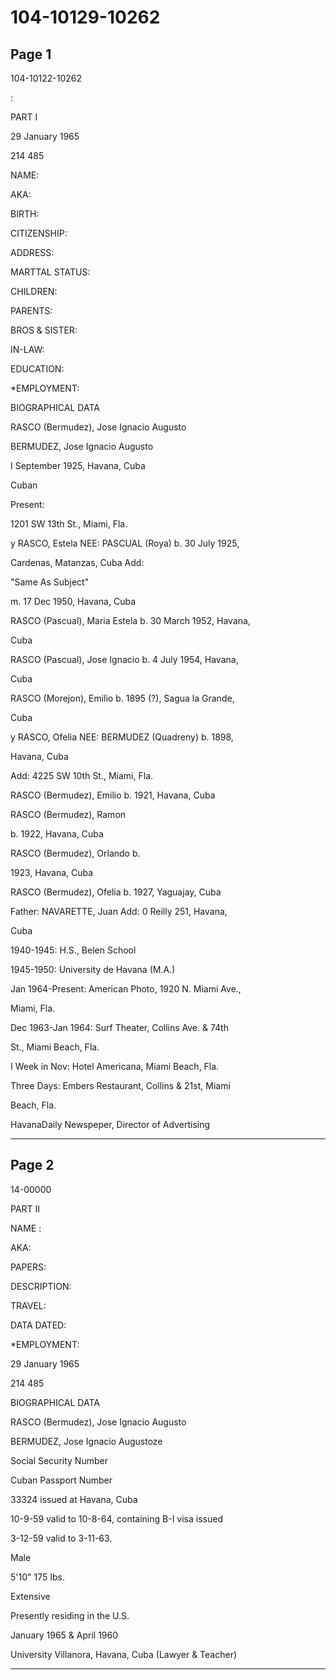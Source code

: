 # 104-10129-10262

## Page 1

104-10122-10262

:

PART I

29 January 1965

214 485

NAME:

AKA:

BIRTH:

CITIZENSHIP:

ADDRESS:

MARTTAL STATUS:

CHILDREN:

PARENTS:

BROS & SISTER:

IN-LAW:

EDUCATION:

*EMPLOYMENT:

BIOGRAPHICAL DATA

RASCO (Bermudez), Jose Ignacio Augusto

BERMUDEZ, Jose Ignacio Augusto

I September 1925, Havana, Cuba

Cuban

Present:

1201 SW 13th St., Miami, Fla.

y RASCO, Estela NEE: PASCUAL (Roya) b. 30 July 1925,

Cardenas, Matanzas, Cuba Add:

"Same As Subject"

m. 17 Dec 1950, Havana, Cuba

RASCO (Pascual), Maria Estela b. 30 March 1952, Havana,

Cuba

RASCO (Pascual), Jose Ignacio b. 4 July 1954, Havana,

Cuba

RASCO (Morejon), Emilio b. 1895 (?), Sagua la Grande,

Cuba

y RASCO, Ofelia NEE: BERMUDEZ (Quadreny) b. 1898,

Havana, Cuba

Add: 4225 SW 10th St., Miami, Fla.

RASCO (Bermudez), Emilio b. 1921, Havana, Cuba

RASCO (Bermudez), Ramon

b. 1922, Havana, Cuba

RASCO (Bermudez), Orlando b.

1923, Havana, Cuba

RASCO (Bermudez), Ofelia b. 1927, Yaguajay, Cuba

Father: NAVARETTE, Juan Add: 0 Reilly 251, Havana,

Cuba

1940-1945: H.S., Belen School

1945-1950: University de Havana (M.A.)

Jan 1964-Present: American Photo, 1920 N. Miami Ave.,

Miami, Fla.

Dec 1963-Jan 1964: Surf Theater, Collins Ave. & 74th

St., Miami Beach, Fla.

I Week in Nov: Hotel Americana, Miami Beach, Fla.

Three Days: Embers Restaurant, Collins & 21st, Miami

Beach, Fla.

HavanaDaily Newspeper, Director of Advertising

---

## Page 2

14-00000

PART II

NAME :

AKA:

PAPERS:

DESCRIPTION:

TRAVEL:

DATA DATED:

*EMPLOYMENT:

29 January 1965

214 485

BIOGRAPHICAL DATA

RASCO (Bermudez), Jose Ignacio Augusto

BERMUDEZ, Jose Ignacio Augustoze

Social Security Number

Cuban Passport Number

33324 issued at Havana, Cuba

10-9-59 valid to 10-8-64, containing B-I visa issued

3-12-59 valid to 3-11-63.

Male

5'10" 175 Ibs.

Extensive

Presently residing in the U.S.

January 1965 & April 1960

University Villanora, Havana, Cuba (Lawyer & Teacher)

---

